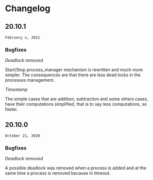# Changelog

## 20.10.1

`February x, 2021`

### Bugfixes

*Deadlock removed*

Start/Stop process_manager mechanism is rewritten and much more simpler. The
consequences are that there are less dead locks in the processes management.

*Timestamp*

The simple cases that are addition, subtraction and some others cases, have
their computations simplified, that is to say less computations, so faster.

## 20.10.0

`October 21, 2020`

### Bugfixes

*Deadlock removed*

A possible deadlock was removed when a process is added and at the same time
a process is removed because in timeout.
